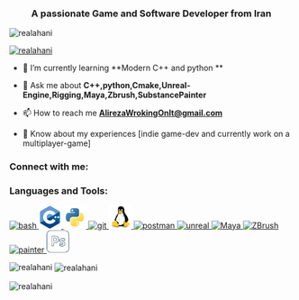 <h3 align="center">A passionate Game and Software Developer from Iran</h3>

<p align="left"> <img src="https://komarev.com/ghpvc/?username=realahani&label=Profile%20views&color=0e75b6&style=flat" alt="realahani" /> </p>

<p align="left"> <a href="https://github.com/ryo-ma/github-profile-trophy"><img src="https://github-profile-trophy.vercel.app/?username=realahani" alt="realahani" /></a> </p>

- 🌱 I’m currently learning **Modern C++ and  python **

- 💬 Ask me about **C++,python,Cmake,Unreal-Engine,Rigging,Maya,Zbrush,SubstancePainter**

- 📫 How to reach me **AlirezaWrokingOnIt@gmail.com**

- 📄 Know about my experiences [indie game-dev and currently work on a multiplayer-game]

<h3 align="left">Connect with me:</h3>
<p align="left">
</p>

<h3 align="left">Languages and Tools:</h3>
<p align="left"> <a href="https://www.gnu.org/software/bash/" target="_blank" rel="noreferrer"> <img src="https://www.vectorlogo.zone/logos/gnu_bash/gnu_bash-icon.svg" alt="bash" width="40" height="40"/> </a><a href="https://www.w3schools.com/cpp/" target="_blank" rel="noreferrer"> <img src="https://raw.githubusercontent.com/devicons/devicon/master/icons/cplusplus/cplusplus-original.svg" alt="cplusplus" width="40" height="40"/> </a><a href="https://www.python.org/" target="_blank" rel="noreferrer"><img src="https://raw.githubusercontent.com/devicons/devicon/master/icons/python/python-original.svg" alt="python" width="40" height="40"/></a><a href="https://git-scm.com/" target="_blank" rel="noreferrer"> <img src="https://www.vectorlogo.zone/logos/git-scm/git-scm-icon.svg" alt="git" width="40" height="40"/> </a> <a href="https://www.linux.org/" target="_blank" rel="noreferrer"> <img src="https://raw.githubusercontent.com/devicons/devicon/master/icons/linux/linux-original.svg" alt="linux" width="40" height="40"/> </a><a href="https://postman.com" target="_blank" rel="noreferrer"> <img src="https://www.vectorlogo.zone/logos/getpostman/getpostman-icon.svg" alt="postman" width="40" height="40"/> </a> <a href="https://unrealengine.com/" target="_blank" rel="noreferrer"> <img src="https://raw.githubusercontent.com/kenangundogan/fontisto/036b7eca71aab1bef8e6a0518f7329f13ed62f6b/icons/svg/brand/unreal-engine.svg" alt="unreal" width="40" height="40"/> </a> <a href="https://www.autodesk.com/products/maya/overview?term=1-YEAR&tab=subscription" rel="noreferrer">
<img class="dhig-h-8" src="https://damassets.autodesk.net/content/dam/autodesk/www/product-imagery/badge-75x75/simplified-badges/maya-2023-simplified-badge-75x75.png" alt="Maya" alt="Maya" width="40" height="40"/> </a> <a href="https://pixologic.com/" rel="noreferrer">
<img src="https://pixologic.com/zclassroom/upload/product/icon-zbrush2019.png" alt="ZBrush" width="40" height="40"/> </a>
<a href="https://www.adobe.com/products/substance3d-painter.html" rel="noreferrer">
<img src="https://www.adobe.com/content/dam/cc/icons/pt_appicon_64.svg" alt="painter" width="40" height="40" /> </a> <a href="https://www.photoshop.com/en" target="_blank" rel="noreferrer"> <img src="https://raw.githubusercontent.com/devicons/devicon/master/icons/photoshop/photoshop-line.svg" alt="photoshop" width="40" height="40"/> </a> </p>

<p><img align="left" src="https://github-readme-stats.vercel.app/api/top-langs?username=realahani&show_icons=true&locale=en&layout=compact" alt="realahani" /></p>

<p>&nbsp;<img align="center" src="https://github-readme-stats.vercel.app/api?username=realahani&show_icons=true&locale=en" alt="realahani" /></p>

<p><img align="center" src="https://github-readme-streak-stats.herokuapp.com/?user=realahani&" alt="realahani" /></p>
